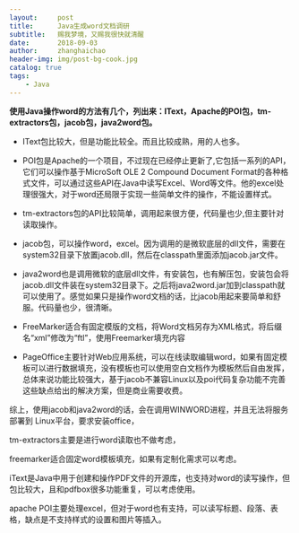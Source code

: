 ```yaml
---
layout:     post
title:      Java生成word文档调研
subtitle:   赐我梦境，又赐我很快就清醒
date:       2018-09-03
author:     zhanghaichao
header-img: img/post-bg-cook.jpg
catalog: true
tags:
    - Java
---
```


**使用Java操作word的方法有几个，列出来：IText，Apache的POI包，tm-extractors包，jacob包，java2word包。**

- IText包比较大，但是功能比较全。而且比较成熟，用的人也多。

- POI包是Apache的一个项目，不过现在已经停止更新了,它包括一系列的API，它们可以操作基于MicroSoft OLE 2 Compound Document Format的各种格式文件，可以通过这些API在Java中读写Excel、Word等文件。他的excel处理很强大，对于word还局限于实现一些简单文件的操作，不能设置样式。

- tm-extractors包的API比较简单，调用起来很方便，代码量也少,但主要针对读取操作。

- jacob包，可以操作word，excel。因为调用的是微软底层的dll文件，需要在system32目录下放置jacob.dll，然后在classpath里面添加jacob.jar文件。

- java2word也是调用微软的底层dll文件，有安装包，也有解压包，安装包会将jacob.dll文件装在system32目录下。之后将java2word.jar加到classpath就可以使用了。感觉如果只是操作word文档的话，比jacob用起来要简单和舒服。代码量也少，很清晰。

- FreeMarker适合有固定模版的文档，将Word文档另存为XML格式，将后缀名“xml”修改为“ftl”，使用Freemarker填充内容

- PageOffice主要针对Web应用系统，可以在线读取编辑word，如果有固定模板可以进行数据填充，没有模板也可以使用空白文档作为模板然后自由发挥，总体来说功能比较强大，基于jacob不兼容Linux以及poi代码复杂功能不完善这些缺点给出的解决方案，但是商业需要收费。

综上，使用jacob和java2word的话，会在调用WINWORD进程，并且无法将服务部署到 Linux平台，要求安装office，

tm-extractors主要是进行word读取也不做考虑，

freemarker适合固定word模板填充，如果有定制化需求可以考虑。

iText是Java中用于创建和操作PDF文件的开源库，也支持对word的读写操作，但包比较大，且和pdfbox很多功能重复，可以考虑使用。

apache POI主要处理excel，但对于word也有支持，可以读写标题、段落、表格，缺点是不支持样式的设置和图片等插入。